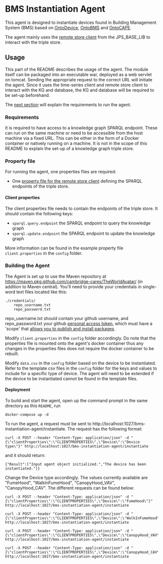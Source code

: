 # BMS Instantiation Agent

This agent is designed to instantiate devices found in Building Management System (BMS) based on [OntoDevice](https://github.com/cambridge-cares/TheWorldAvatar/tree/main/JPS_Ontology/ontology/ontodevice), [OntoBMS](https://github.com/cambridge-cares/TheWorldAvatar/tree/main/JPS_Ontology/ontology/ontobms) and [OntoCAPE](https://github.com/cambridge-cares/TheWorldAvatar/tree/main/JPS_Ontology/ontology/ontocape). 

The agent mainly uses the [remote store client](https://github.com/cambridge-cares/TheWorldAvatar/blob/main/JPS_BASE_LIB/src/main/java/uk/ac/cam/cares/jps/base/query/RemoteStoreClient.java) from the JPS_BASE_LIB to interact with the triple store.

## Usage 
This part of the README describes the usage of the agent. The module itself can be packaged into an executable war, deployed as a web servlet on tomcat. Sending the appropriate request to the correct URL will initiate the agent. Since it uses the time-series client and remote store client to interact with the KG and database, the KG and database will be required to be set-up beforehand.  

The [next section](#requirements) will explain the requirements to run the agent.

### Requirements
It is required to have access to a knowledge graph SPARQL endpoint. These can run on the same machine or need to be accessible from the host machine via a fixed URL. This can be either in the form of a Docker container or natively running on a machine. It is not in the scope of this README to explain the set-up of a knowledge graph triple store.

### Property file
For running the agent, one properties files are required:
- One [property file for the remote store client](#Client-properties) defining the SPARQL endpoints of the triple store.

#### Client properties
The client properties file needs to contain the endpoints of the triple store. It should contain the following keys:
- `sparql.query.endpoint` the SPARQL endpoint to query the knowledge graph
- `sparql.update.endpoint` the SPARQL endpoint to update the knowledge graph

More information can be found in the example property file `client.properties` in the `config` folder.

### Building the Agent
The Agent is set up to use the Maven repository at https://maven.pkg.github.com/cambridge-cares/TheWorldAvatar/ (in addition to Maven central). You'll need to provide your credentials in single-word text files located like this:
```
./credentials/
    repo_username.txt
    repo_password.txt
```
repo_username.txt should contain your github username, and repo_password.txt your github [personal access token](https://docs.github.com/en/github/authenticating-to-github/creating-a-personal-access-token),
which must have a 'scope' that [allows you to publish and install packages](https://docs.github.com/en/packages/working-with-a-github-packages-registry/working-with-the-apache-maven-registry#authenticating-to-github-packages).


Modify `client.properties` in the `config` folder accordingly. Do note that the properties file is mounted onto the agent's docker container thus any changes in the properties files does not require the docker container to be rebuilt.

Modify `data.csv` in the `config` folder based on the device to be instantiated. Refer to the template csv files in the `config` folder for the keys and values to include for a specific type of device. The agent will need to be extended if the device to be instantiated cannot be found in the template files.

#### Deployment
To build and start the agent, open up the command prompt in the same directory as this `README`, run
```
docker-compose up -d
```

To run the agent, a request must be sent to http://localhost:1027/bms-instantiation-agent/instantiate. The request has the following format:
```
curl -X POST --header "Content-Type: application/json" -d "{\"clientProperties\":\"CLIENTPROPERTIES\",\"Device\":\"Device type\"}" http://localhost:1027/bms-instantiation-agent/instantiate
```
and it should return:
```
{"Result":["Input agent object initialized.","The device has been instantiated."]}
```
Change the Device type accordingly. The values currently available are "FumeHood", "WalkInFumeHood", "CanopyHood_VAV", "CanopyHood_CAV". The different requests can be found below:

```
curl -X POST --header "Content-Type: application/json" -d "{\"clientProperties\":\"CLIENTPROPERTIES\",\"Device\":\"FumeHood\"}" http://localhost:1027/bms-instantiation-agent/instantiate
```
```
curl -X POST --header "Content-Type: application/json" -d "{\"clientProperties\":\"CLIENTPROPERTIES\",\"Device\":\"WalkInFumeHood\"}" http://localhost:1027/bms-instantiation-agent/instantiate
```
```
curl -X POST --header "Content-Type: application/json" -d "{\"clientProperties\":\"CLIENTPROPERTIES\",\"Device\":\"CanopyHood_VAV\"}" http://localhost:1027/bms-instantiation-agent/instantiate
```
```
curl -X POST --header "Content-Type: application/json" -d "{\"clientProperties\":\"CLIENTPROPERTIES\",\"Device\":\"CanopyHood_CAV\"}" http://localhost:1027/bms-instantiation-agent/instantiate
```

